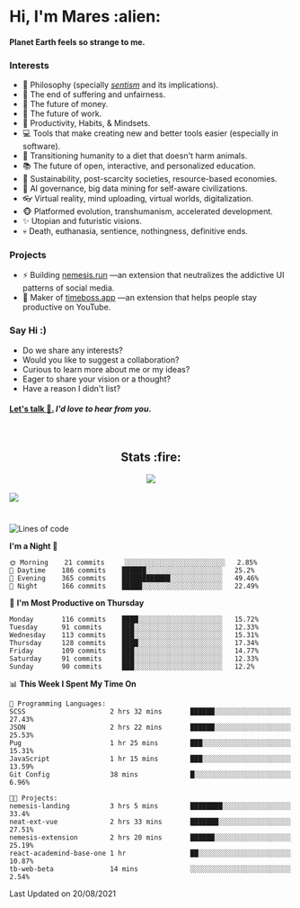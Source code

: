<h1>Hi, I'm Mares :alien:</h1>

#### Planet Earth feels so strange to me.

### **Interests**

- 🌊 Philosophy (specially [_sentism_][sentismmedium] and its implications).
- 🎯 The end of suffering and unfairness.
- 💸 The future of money.
- 💼 The future of work.
- 🧠 Productivity, Habits, & Mindsets.
- 💻 Tools that make creating new and better tools easier (especially in software).
- 🥗 Transitioning humanity to a diet that doesn't harm animals.
- 📚 The future of open, interactive, and personalized education.
- 🌱 Sustainability, post-scarcity societies, resource-based economies.
- 🤖 AI governance, big data mining for self-aware civilizations.
- 👓 Virtual reality, mind uploading, virtual worlds, digitalization.
- 🐵 Platformed evolution, transhumanism, accelerated development.
- ✨ Utopian and futuristic visions.
- 💀 Death, euthanasia, sentience, nothingness, definitive ends.


### **Projects**

- ⚡ Building [nemesis.run](https://nemesis.run) —an extension that neutralizes the addictive UI patterns of social media.
- 💎 Maker of [timeboss.app](https://timeboss.app) —an extension that helps people stay productive on YouTube.


### **Say Hi :)**

- Do we share any interests?
- Would you like to suggest a collaboration?
- Curious to learn more about me or my ideas?
- Eager to share your vision or a thought?
- Have a reason I didn't list?

#### [Let's talk :wave:.](mailto:mareszhar@gmail.com) _I'd love to hear from you_.

[sentismmedium]: https://medium.com/@mareszhar/born-a-prisoner-a-reflection-about-life-its-struggles-and-a-plan-to-escape-d8566ce9b026

<br>

<h2 align="center">Stats :fire:</h2>

<div align="center">
  <img src="https://github-readme-streak-stats.herokuapp.com?user=mareszhar&theme=black-ice&hide_border=true&stroke=FFFFFF15&ring=DF8FFE&fire=DF8FFE&currStreakLabel=DF8FFE&background=1A232A&currStreakNum=86FFAB">
</div>

<!-- Add or remove this: &dates=B1AAB3FF at the end of the streak stats URL if they get bugged and aren't updating -->

<br>

<img src="https://activity-graph.herokuapp.com/graph?username=mareszhar&theme=nord&bg_color=00000000&color=979797&line=DF8FFE&point=00000000&area=true&hide_border=true">

<br>

<h1></h1>

<!--START_SECTION:waka-->
![Lines of code](https://img.shields.io/badge/From%20Hello%20World%20I%27ve%20Written-135179%20lines%20of%20code-blue)

**I'm a Night 🦉** 

```text
🌞 Morning    21 commits     ░░░░░░░░░░░░░░░░░░░░░░░░░   2.85% 
🌆 Daytime    186 commits    ██████░░░░░░░░░░░░░░░░░░░   25.2% 
🌃 Evening    365 commits    ████████████░░░░░░░░░░░░░   49.46% 
🌙 Night      166 commits    █████░░░░░░░░░░░░░░░░░░░░   22.49%

```
📅 **I'm Most Productive on Thursday** 

```text
Monday       116 commits    ████░░░░░░░░░░░░░░░░░░░░░   15.72% 
Tuesday      91 commits     ███░░░░░░░░░░░░░░░░░░░░░░   12.33% 
Wednesday    113 commits    ███░░░░░░░░░░░░░░░░░░░░░░   15.31% 
Thursday     128 commits    ████░░░░░░░░░░░░░░░░░░░░░   17.34% 
Friday       109 commits    ███░░░░░░░░░░░░░░░░░░░░░░   14.77% 
Saturday     91 commits     ███░░░░░░░░░░░░░░░░░░░░░░   12.33% 
Sunday       90 commits     ███░░░░░░░░░░░░░░░░░░░░░░   12.2%

```


📊 **This Week I Spent My Time On** 

```text
💬 Programming Languages: 
SCSS                     2 hrs 32 mins       ██████░░░░░░░░░░░░░░░░░░░   27.43% 
JSON                     2 hrs 22 mins       ██████░░░░░░░░░░░░░░░░░░░   25.53% 
Pug                      1 hr 25 mins        ███░░░░░░░░░░░░░░░░░░░░░░   15.31% 
JavaScript               1 hr 15 mins        ███░░░░░░░░░░░░░░░░░░░░░░   13.59% 
Git Config               38 mins             █░░░░░░░░░░░░░░░░░░░░░░░░   6.96%

🐱‍💻 Projects: 
nemesis-landing          3 hrs 5 mins        ████████░░░░░░░░░░░░░░░░░   33.4% 
neat-ext-vue             2 hrs 33 mins       ███████░░░░░░░░░░░░░░░░░░   27.51% 
nemesis-extension        2 hrs 20 mins       ██████░░░░░░░░░░░░░░░░░░░   25.19% 
react-academind-base-one 1 hr                ██░░░░░░░░░░░░░░░░░░░░░░░   10.87% 
tb-web-beta              14 mins             ░░░░░░░░░░░░░░░░░░░░░░░░░   2.54%

```


 Last Updated on 20/08/2021
<!--END_SECTION:waka-->

